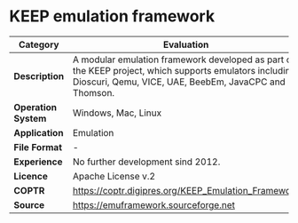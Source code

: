 # KEEP emulation framework

| Category | Evaluation |
| --- | --- |
| **Description**  | A modular emulation framework developed as part of the KEEP project, which supports emulators including Dioscuri, Qemu, VICE, UAE, BeebEm, JavaCPC and Thomson. |
| **Operation System**  | Windows, Mac, Linux |
| **Application**  | Emulation |
| **File Format** | - |
| **Experience** | No further development sind 2012. |
| **Licence** | Apache License v.2 |
| **COPTR** | https://coptr.digipres.org/KEEP_Emulation_Framework |
| **Source** | https://emuframework.sourceforge.net |
